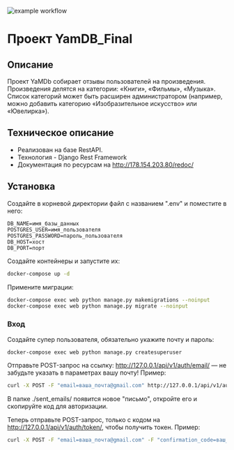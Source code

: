 ![example workflow](https://github.com/KondratevAD/yamdb_final/actions/workflows/yamdb_workflow.yml/badge.svg)
# Проект YamDB_Final
 
## Описание 
Проект YaMDb собирает отзывы пользователей на произведения. Произведения делятся на категории: «Книги», «Фильмы», «Музыка». Список категорий может быть расширен администратором (например, можно добавить категорию «Изобразительное искусство» или «Ювелирка»). 
 
## Техническое описание 
* Реализован на базе RestAPI. 
* Технология - Django Rest Framework 
* Документация по ресурсам на http://178.154.203.80/redoc/

## Установка
Создайте в корневой директории файл с названием ".env" и поместите в него:
```
DB_NAME=имя_базы_данных
POSTGRES_USER=имя_пользователя 
POSTGRES_PASSWORD=пароль_пользователя
DB_HOST=хост
DB_PORT=порт
```
Создайте контейнеры и запустите их:
```bash
docker-compose up -d 
```
Примените миграции:
```bash
docker-compose exec web python manage.py makemigrations --noinput 
docker-compose exec web python manage.py migrate --noinput 
```

### Вход
Создайте супер пользователя, обязательно укажите почту и пароль:
```bash
docker-compose exec web python manage.py createsuperuser
```
Отправьте POST-запрос на ссылку: http://127.0.0.1/api/v1/auth/email/ — не забудьте указать в параметрах вашу почту! Пример:
```bash
curl -X POST -F "email=ваша_почта@gmail.com" http://127.0.0.1/api/v1/auth/email/
```
В папке ./sent_emails/ появится новое "письмо", откройте его и скопируйте код для авторизации.

Теперь отправьте POST-запрос, только с кодом на http://127.0.0.1/api/v1/auth/token/, чтобы получить токен. Пример:
```bash
curl -X POST -F "email=ваша_почта@gmail.com" -F "confirmation_code=ваш_код" http://127.0.0.1/api/v1/auth/token/
```